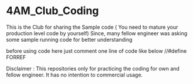 # 4AM_Club_Coding
This is the Club for sharing the Sample code ( You need to mature your production level code by yourself)
Since, many fellow engineer was asking some sample running code for better understanding

before using code here just comment one line of code like below
//#define FORREF

Disclaimer : This repositories only for practicing the coding for own and fellow engineer. It has no intention to commercial usage.

